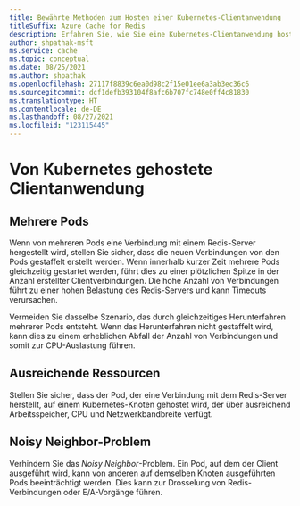 ```yaml
---
title: Bewährte Methoden zum Hosten einer Kubernetes-Clientanwendung
titleSuffix: Azure Cache for Redis
description: Erfahren Sie, wie Sie eine Kubernetes-Clientanwendung hosten, die Azure Cache for Redis verwendet.
author: shpathak-msft
ms.service: cache
ms.topic: conceptual
ms.date: 08/25/2021
ms.author: shpathak
ms.openlocfilehash: 27117f8839c6ea0d98c2f15e01ee6a3ab3ec36c6
ms.sourcegitcommit: dcf1defb393104f8afc6b707fc748e0ff4c81830
ms.translationtype: HT
ms.contentlocale: de-DE
ms.lasthandoff: 08/27/2021
ms.locfileid: "123115445"
---
```

# <a name="kubernetes-hosted-client-application"></a>Von Kubernetes gehostete Clientanwendung

## <a name="multiple-pods"></a>Mehrere Pods

Wenn von mehreren Pods eine Verbindung mit einem Redis-Server hergestellt wird, stellen Sie sicher, dass die neuen Verbindungen von den Pods gestaffelt erstellt werden. Wenn innerhalb kurzer Zeit mehrere Pods gleichzeitig gestartet werden, führt dies zu einer plötzlichen Spitze in der Anzahl erstellter Clientverbindungen. Die hohe Anzahl von Verbindungen führt zu einer hohen Belastung des Redis-Servers und kann Timeouts verursachen.

Vermeiden Sie dasselbe Szenario, das durch gleichzeitiges Herunterfahren mehrerer Pods entsteht. Wenn das Herunterfahren nicht gestaffelt wird, kann dies zu einem erheblichen Abfall der Anzahl von Verbindungen und somit zur CPU-Auslastung führen.

## <a name="sufficient-resources"></a>Ausreichende Ressourcen

Stellen Sie sicher, dass der Pod, der eine Verbindung mit dem Redis-Server herstellt, auf einem Kubernetes-Knoten gehostet wird, der über ausreichend Arbeitsspeicher, CPU und Netzwerkbandbreite verfügt.  

## <a name="noisy-neighbor-problem"></a>Noisy Neighbor-Problem

Verhindern Sie das *Noisy Neighbor*-Problem. Ein Pod, auf dem der Client ausgeführt wird, kann von anderen auf demselben Knoten ausgeführten Pods beeinträchtigt werden. Dies kann zur Drosselung von Redis-Verbindungen oder E/A-Vorgänge führen.
